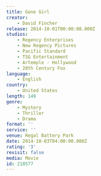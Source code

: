 ```yaml
---
title: Gone Girl
creator:
    - David Fincher
release: 2014-10-01T00:00:00.000Z
studios:
    - Regency Enterprises
    - New Regency Pictures
    - Pacific Standard
    - TSG Entertainment
    - Artemple - Hollywood
    - 20th Century Fox
language:
    - English
country:
    - United States
length: 149
genre:
    - Mystery
    - Thriller
    - Drama
format: ''
service: ''
venue: Regal Battery Park
date: 2014-10-03T04:00:00.000Z
rating: '3'
revisit: false
media: Movie
id: 210577
---
```



